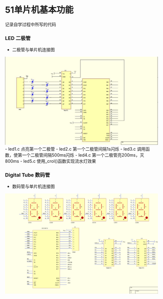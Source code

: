 # 51单片机基本功能
记录自学过程中所写的代码

### LED 二极管
- 二极管与单片机连接图
 <img src="https://github.com/HumerAssassin/HappyinC51/raw/master/readmeImage/s1.jpg">
- led1.c  点亮第一个二极管
- led2.c  第一个二极管间隔1s闪烁
- led3.c  调用函数，使第一个二极管间隔500ms闪烁
- led4.c  第一个二极管亮200ms，灭800ms
- led5.c  使用_crol()函数实现流水灯效果

### Digital Tube 数码管
- 数码管与单片机连接图
 <img src="https://github.com/HumerAssassin/HappyinC51/raw/master/readmeImage/s2.png">
